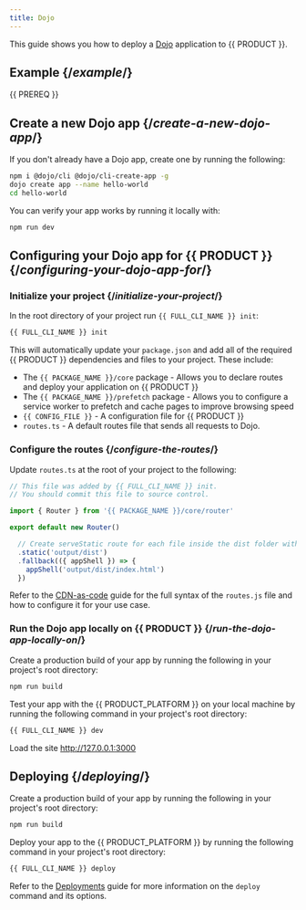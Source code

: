 ```yaml
---
title: Dojo
---
```


This guide shows you how to deploy a [Dojo](https://dojo.io/) application to {{ PRODUCT }}.

## Example {/*example*/}

<ExampleButtons
  title="Dojo"
  siteUrl="https://layer0-docs-layer0-dojo-example-default.layer0-limelight.link"
  repoUrl="https://github.com/layer0-docs/layer0-dojo-example" 
  deployFromRepo />

{{ PREREQ }}

## Create a new Dojo app {/*create-a-new-dojo-app*/}

If you don't already have a Dojo app, create one by running the following:

```bash
npm i @dojo/cli @dojo/cli-create-app -g
dojo create app --name hello-world
cd hello-world
```

You can verify your app works by running it locally with:

```bash
npm run dev
```

## Configuring your Dojo app for {{ PRODUCT }} {/*configuring-your-dojo-app-for*/}

### Initialize your project {/*initialize-your-project*/}

In the root directory of your project run `{{ FULL_CLI_NAME }} init`:

```bash
{{ FULL_CLI_NAME }} init
```

This will automatically update your `package.json` and add all of the required {{ PRODUCT }} dependencies and files to your project. These include:

- The `{{ PACKAGE_NAME }}/core` package - Allows you to declare routes and deploy your application on {{ PRODUCT }}
- The `{{ PACKAGE_NAME }}/prefetch` package - Allows you to configure a service worker to prefetch and cache pages to improve browsing speed
- `{{ CONFIG_FILE }}` - A configuration file for {{ PRODUCT }}
- `routes.ts` - A default routes file that sends all requests to Dojo.

### Configure the routes {/*configure-the-routes*/}

Update `routes.ts` at the root of your project to the following:

```js
// This file was added by {{ FULL_CLI_NAME }} init.
// You should commit this file to source control.

import { Router } from '{{ PACKAGE_NAME }}/core/router'

export default new Router()

  // Create serveStatic route for each file inside the dist folder with a cache-control header of 's-maxage=315360000'
  .static('output/dist')
  .fallback(({ appShell }) => {
    appShell('output/dist/index.html')
  })
```

Refer to the [CDN-as-code](/guides/performance/cdn_as_code) guide for the full syntax of the `routes.js` file and how to configure it for your use case.

### Run the Dojo app locally on {{ PRODUCT }} {/*run-the-dojo-app-locally-on*/}

Create a production build of your app by running the following in your project's root directory:

```bash
npm run build
```

Test your app with the {{ PRODUCT_PLATFORM }} on your local machine by running the following command in your project's root directory:

```bash
{{ FULL_CLI_NAME }} dev
```

Load the site http://127.0.0.1:3000

## Deploying {/*deploying*/}

Create a production build of your app by running the following in your project's root directory:

```bash
npm run build
```

Deploy your app to the {{ PRODUCT_PLATFORM }} by running the following command in your project's root directory:

```bash
{{ FULL_CLI_NAME }} deploy
```

Refer to the [Deployments](/guides/basics/deployments) guide for more information on the `deploy` command and its options.
